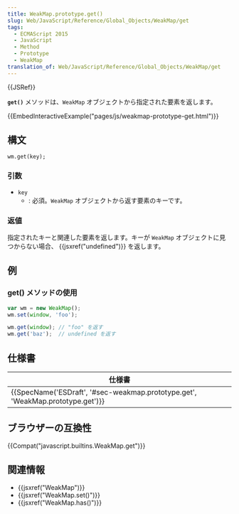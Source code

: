 ```yaml
---
title: WeakMap.prototype.get()
slug: Web/JavaScript/Reference/Global_Objects/WeakMap/get
tags:
  - ECMAScript 2015
  - JavaScript
  - Method
  - Prototype
  - WeakMap
translation_of: Web/JavaScript/Reference/Global_Objects/WeakMap/get
---
```

{{JSRef}}

**`get()`** メソッドは、`WeakMap` オブジェクトから指定された要素を返します。

{{EmbedInteractiveExample("pages/js/weakmap-prototype-get.html")}}

## 構文

```
wm.get(key);
```

### 引数

- `key`
  - : 必須。`WeakMap` オブジェクトから返す要素のキーです。

### 返値

指定されたキーと関連した要素を返します。キーが `WeakMap` オブジェクトに見つからない場合、 {{jsxref("undefined")}} を返します。

## 例

### get() メソッドの使用

```js
var wm = new WeakMap();
wm.set(window, 'foo');

wm.get(window); // "foo" を返す
wm.get('baz');  // undefined を返す
```

## 仕様書

| 仕様書                                                                                                   |
| -------------------------------------------------------------------------------------------------------- |
| {{SpecName('ESDraft', '#sec-weakmap.prototype.get', 'WeakMap.prototype.get')}} |

## ブラウザーの互換性

{{Compat("javascript.builtins.WeakMap.get")}}

## 関連情報

- {{jsxref("WeakMap")}}
- {{jsxref("WeakMap.set()")}}
- {{jsxref("WeakMap.has()")}}
